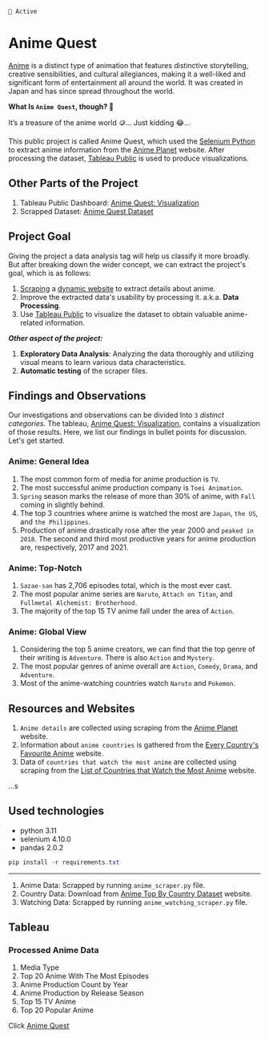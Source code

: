 `🧶 Active`
# Anime Quest
[Anime](https://en.wikipedia.org/wiki/Anime) is a distinct type of animation that features distinctive storytelling, 
creative sensibilities, and cultural allegiances, making it a well-liked and significant form of entertainment all 
around the world. It was created in Japan and has since spread throughout the world.

**What Is `Anime Quest`, though? 🤔**

It’s a treasure of the anime world 🪙... Just kidding 😂… 

This public project is called Anime Quest, which used the [Selenium Python](https://selenium-python.readthedocs.io/) 
to extract anime information from the [Anime Planet](https://anime-planet.com/) website. After processing the dataset,
[Tableau Public](https://public.tableau.com/app/discover) is used to produce visualizations.

## Other Parts of the Project
1. Tableau Public Dashboard: [Anime Quest: Visualization](https://public.tableau.com/views/AnimeQuestVisualization/AnimeGeneralIdea?:language=en-US&:display_count=n&:origin=viz_share_link)
2. Scrapped Dataset: [Anime Quest Dataset](https://www.kaggle.com/datasets/myte21/anime-quest-an-epic-adventure-through-anime-data)

## Project Goal
Giving the project a data analysis tag will help us classify it more broadly. But after breaking down the wider concept, we can extract the project's goal, which is as follows:

1. [Scraping](https://en.wikipedia.org/wiki/Web_scraping) a [dynamic website](https://en.wikipedia.org/wiki/Dynamic_web_page) to extract details about anime.
2. Improve the extracted data's usability by processing it. a.k.a. **Data Processing**.
3. Use [Tableau Public](https://public.tableau.com/app/discover) to visualize the dataset to obtain valuable anime-related information.

***Other aspect of the project:***

1. **Exploratory Data Analysis**: Analyzing the data thoroughly and utilizing visual means to learn various data characteristics.
2. **Automatic testing** of the scraper files.

## Findings and Observations
Our investigations and observations can be divided Into `3` *distinct categories*. 
The tableau, [Anime Quest: Visualization](https://public.tableau.com/views/AnimeQuestVisualization/AnimeGeneralIdea?:language=en-US&:display_count=n&:origin=viz_share_link), 
contains a visualization of those results. Here, we list our findings in bullet points for discussion. Let's get started.

### Anime: General Idea
1. The most common form of media for anime production is `TV`.
2. The most successful anime production company is `Toei Animation`.
3. `Spring` season marks the release of more than 30% of anime, with `Fall` coming in slightly behind.
4. The top 3 countries where anime is watched the most are `Japan`, `the US`, and `the Philippines`.
5. Production of anime drastically rose after the year 2000 and `peaked in 2018`. The second and third most productive years for anime production are, respectively, 2017 and 2021.

### Anime: Top-Notch
1. `Sazae-san` has 2,706 episodes total, which is the most ever cast.
2. The most popular anime series are `Naruto`, `Attach on Titan`, and `Fullmetal Alchemist: Brotherhood`.
3. The majority of the top 15 TV anime fall under the area of `Action`.

### Anime: Global View
1. Considering the top 5 anime creators, we can find that the top genre of their writing is `Adventure`. There is also `Action` and `Mystery`.
2. The most popular genres of anime overall are `Action`, `Comedy`, `Drama`, and `Adventure`.
3. Most of the anime-watching countries watch `Naruto` and `Pokemon`.

## Resources and Websites
1. `Anime details` are collected using scraping from the [Anime Planet](https://www.anime-planet.com/) website.
2. Information about `anime countries` is gathered from the [Every Country's Favourite Anime](https://e.infogram.com/f2bfaed8-7046-43e6-aa41-367848a326ef?parent_url=https%3A%2F%2Fwww.broadbandchoices.co.uk%2Ffeatures%2Fevery-countrys-favourite-anime&src=embed#) website.
3. Data of `countries that watch the most anime` are collected using scraping from the [List of Countries that Watch the Most Anime](https://skdesu.com/en/list-of-countries-that-watch-the-most-anime/) website.

...s



















## Used technologies
* python 3.11
* selenium 4.10.0
* pandas 2.0.2

```powershell
pip install -r requirements.txt
```
---
1. Anime Data: Scrapped by running `anime_scraper.py` file.
2. Country Data: Download from [Anime Top By Country Dataset](https://e.infogram.com/f2bfaed8-7046-43e6-aa41-367848a326ef?parent_url=https%3A%2F%2Fwww.broadbandchoices.co.uk%2Ffeatures%2Fevery-countrys-favourite-anime&src=embed#) website.
3. Watching Data: Scrapped by running `anime_watching_scraper.py` file.

## Tableau
### Processed Anime Data
1. Media Type
2. Top 20 Anime With The Most Episodes
3. Anime Production Count by Year
4. Anime Production by Release Season
5. Top 15 TV Anime
6. Top 20 Popular Anime 

Click [Anime Quest](#anime-quest)